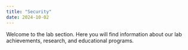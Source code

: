 ```yaml
---
title: "Security"
date: 2024-10-02
---
```


Welcome to the lab section. Here you will find information about our lab achievements, research, and educational programs.
